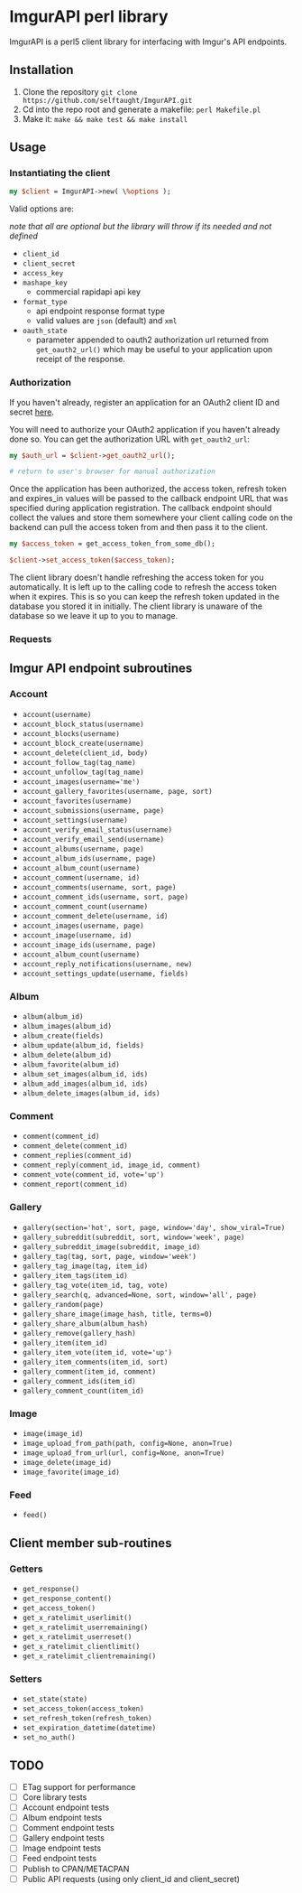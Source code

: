 # ImgurAPI perl library

ImgurAPI is a perl5 client library for interfacing with Imgur's API endpoints.

## Installation

1. Clone the repository `git clone https://github.com/selftaught/ImgurAPI.git`
2. Cd into the repo root and generate a makefile: `perl Makefile.pl`
3. Make it: `make && make test && make install`

## Usage

### Instantiating the client

```perl
my $client = ImgurAPI->new( \%options );
```

Valid options are:

_note that all are optional but the library will throw if its needed and not defined_

- `client_id`
- `client_secret`
- `access_key`
- `mashape_key`
  - commercial rapidapi api key
- `format_type`
  - api endpoint response format type
  - valid values are `json` (default) and `xml`
- `oauth_state`
  - parameter appended to oauth2 authorization url returned from `get_oauth2_url()` which may be useful to your application upon receipt of the response.

### Authorization

If you haven't already, register an application for an OAuth2 client ID and secret [here](https://api.imgur.com/oauth2/addclient).

You will need to authorize your OAuth2 application if you haven't already done so. You can get the authorization URL with `get_oauth2_url`:

```perl
my $auth_url = $client->get_oauth2_url();

# return to user's browser for manual authorization
```

Once the application has been authorized, the access token, refresh token and expires_in values will be passed to the callback endpoint URL that was specified during application registration. The callback endpoint should collect the values and store them somewhere your client calling code on the backend can pull the access token from and then pass it to the client.

```perl
my $access_token = get_access_token_from_some_db();

$client->set_access_token($access_token);
```

The client library doesn't handle refreshing the access token for you automatically. It is left up to the calling code to refresh the access token when it expires. This is so you can keep the refresh token updated in the database you stored it in initially. The client library is unaware of the database so we leave it up to you to manage.

### Requests

## Imgur API endpoint subroutines

### Account

- `account(username)`
- `account_block_status(username)`
- `account_blocks(username)`
- `account_block_create(username)`
- `account_delete(client_id, body)`
- `account_follow_tag(tag_name)`
- `account_unfollow_tag(tag_name)`
- `account_images(username='me')`
- `account_gallery_favorites(username, page, sort)`
- `account_favorites(username)`
- `account_submissions(username, page)`
- `account_settings(username)`
- `account_verify_email_status(username)`
- `account_verify_email_send(username)`
- `account_albums(username, page)`
- `account_album_ids(username, page)`
- `account_album_count(username)`
- `account_comment(username, id)`
- `account_comments(username, sort, page)`
- `account_comment_ids(username, sort, page)`
- `account_comment_count(username)`
- `account_comment_delete(username, id)`
- `account_images(username, page)`
- `account_image(username, id)`
- `account_image_ids(username, page)`
- `account_album_count(username)`
- `account_reply_notifications(username, new)`
- `account_settings_update(username, fields)`

### Album

- `album(album_id)`
- `album_images(album_id)`
- `album_create(fields)`
- `album_update(album_id, fields)`
- `album_delete(album_id)`
- `album_favorite(album_id)`
- `album_set_images(album_id, ids)`
- `album_add_images(album_id, ids)`
- `album_delete_images(album_id, ids)`

### Comment

- `comment(comment_id)`
- `comment_delete(comment_id)`
- `comment_replies(comment_id)`
- `comment_reply(comment_id, image_id, comment)`
- `comment_vote(comment_id, vote='up')`
- `comment_report(comment_id)`

### Gallery

- `gallery(section='hot', sort, page, window='day', show_viral=True)`
- `gallery_subreddit(subreddit, sort, window='week', page)`
- `gallery_subreddit_image(subreddit, image_id)`
- `gallery_tag(tag, sort, page, window='week')`
- `gallery_tag_image(tag, item_id)`
- `gallery_item_tags(item_id)`
- `gallery_tag_vote(item_id, tag, vote)`
- `gallery_search(q, advanced=None, sort, window='all', page)`
- `gallery_random(page)`
- `gallery_share_image(image_hash, title, terms=0)`
- `gallery_share_album(album_hash)`
- `gallery_remove(gallery_hash)`
- `gallery_item(item_id)`
- `gallery_item_vote(item_id, vote='up')`
- `gallery_item_comments(item_id, sort)`
- `gallery_comment(item_id, comment)`
- `gallery_comment_ids(item_id)`
- `gallery_comment_count(item_id)`

### Image

- `image(image_id)`
- `image_upload_from_path(path, config=None, anon=True)`
- `image_upload_from_url(url, config=None, anon=True)`
- `image_delete(image_id)`
- `image_favorite(image_id)`

### Feed

- `feed()`

## Client member sub-routines

### Getters

- `get_response()`
- `get_response_content()`
- `get_access_token()`
- `get_x_ratelimit_userlimit()`
- `get_x_ratelimit_userremaining()`
- `get_x_ratelimit_userreset()`
- `get_x_ratelimit_clientlimit()`
- `get_x_ratelimit_clientremaining()`

### Setters

- `set_state(state)`
- `set_access_token(access_token)`
- `set_refresh_token(refresh_token)`
- `set_expiration_datetime(datetime)`
- `set_no_auth()`

## TODO

- [ ] ETag support for performance
- [ ] Core library tests
- [ ] Account endpoint tests
- [ ] Album endpoint tests
- [ ] Comment endpoint tests
- [ ] Gallery endpoint tests
- [ ] Image endpoint tests
- [ ] Feed endpoint tests
- [ ] Publish to CPAN/METACPAN
- [ ] Public API requests (using only client_id and client_secret)